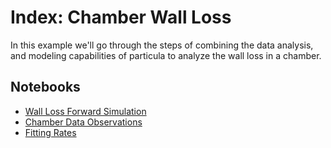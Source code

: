 # Index: Chamber Wall Loss

In this example we'll go through the steps of combining the data analysis,
and modeling capabilities of particula to analyze the wall loss in a
chamber.

## Notebooks

- [Wall Loss Forward Simulation](Chamber_Forward_Simulation.ipynb)
- [Chamber Data Observations](Chamber_Observations.ipynb)
- [Fitting Rates](forward_fit_simple.ipynb)